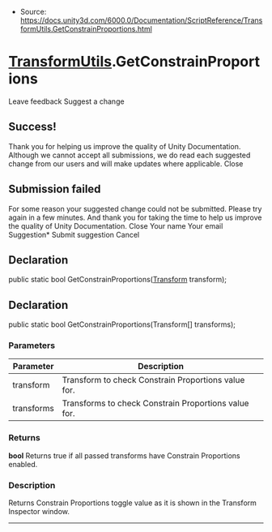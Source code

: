* Source: https://docs.unity3d.com/6000.0/Documentation/ScriptReference/TransformUtils.GetConstrainProportions.html

#  [TransformUtils](https://docs.unity3d.com/6000.0/Documentation/ScriptReference/TransformUtils.html).GetConstrainProportions
Leave feedback
Suggest a change
## Success!
Thank you for helping us improve the quality of Unity Documentation. Although we cannot accept all submissions, we do read each suggested change from our users and will make updates where applicable.
Close
## Submission failed
For some reason your suggested change could not be submitted. Please <a>try again</a> in a few minutes. And thank you for taking the time to help us improve the quality of Unity Documentation.
Close
Your name Your email Suggestion* Submit suggestion
Cancel
## Declaration
public static bool GetConstrainProportions([Transform](https://docs.unity3d.com/6000.0/Documentation/ScriptReference/Transform.html) transform); 
## Declaration
public static bool GetConstrainProportions(Transform[] transforms); 
### Parameters
Parameter | Description  
---|---  
transform | Transform to check Constrain Proportions value for.  
transforms | Transforms to check Constrain Proportions value for.  
### Returns
**bool** Returns true if all passed transforms have Constrain Proportions enabled. 
### Description
Returns Constrain Proportions toggle value as it is shown in the Transform Inspector window.
* * *
